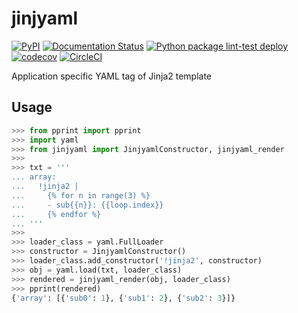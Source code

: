 # jinjyaml

[![PyPI](https://img.shields.io/pypi/v/jinjyaml.svg)](https://pypi.org/project/jinjyaml/)
[![Documentation Status](https://readthedocs.org/projects/jinjyaml/badge/?version=latest)](https://jinjyaml.readthedocs.io/en/latest/?badge=latest)
[![Python package lint-test deploy](https://github.com/tanbro/jinjyaml/workflows/Python%20package%20lint-test%20deploy/badge.svg)](https://github.com/tanbro/jinjyaml/actions?query=workflow%3A%22Python+package+lint-test+deploy%22)
[![codecov](https://codecov.io/gh/tanbro/jinjyaml/branch/master/graph/badge.svg)](https://codecov.io/gh/tanbro/jinjyaml)
[![CircleCI](https://circleci.com/gh/tanbro/jinjyaml.svg?style=svg)](https://circleci.com/gh/tanbro/jinjyaml)

Application specific YAML tag of Jinja2 template

## Usage

```python
>>> from pprint import pprint
>>> import yaml
>>> from jinjyaml import JinjyamlConstructor, jinjyaml_render
>>> 
>>> txt = '''
... array:
...   !jinja2 |
...     {% for n in range(3) %}
...     - sub{{n}}: {{loop.index}}
...     {% endfor %}
... '''
>>> 
>>> loader_class = yaml.FullLoader
>>> constructor = JinjyamlConstructor()
>>> loader_class.add_constructor('!jinja2', constructor)
>>> obj = yaml.load(txt, loader_class)
>>> rendered = jinjyaml_render(obj, loader_class)
>>> pprint(rendered)
{'array': [{'sub0': 1}, {'sub1': 2}, {'sub2': 3}]}
```
